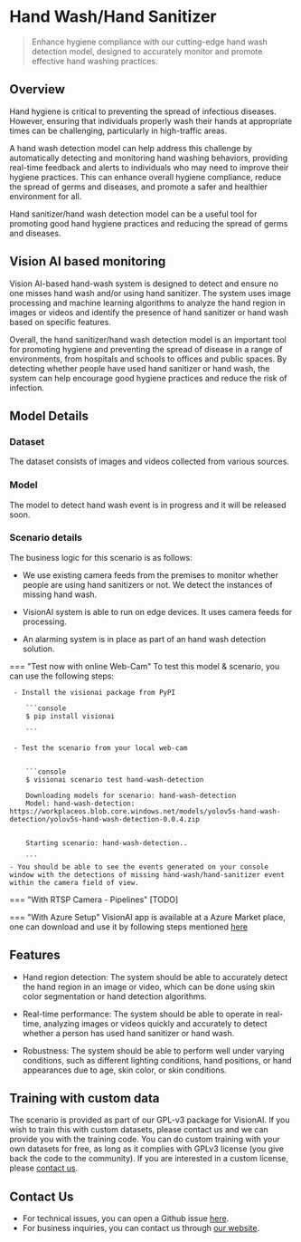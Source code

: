 # Hand Wash/Hand Sanitizer

> Enhance hygiene compliance with our cutting-edge hand wash detection model, designed to accurately monitor and promote effective hand washing practices.


## Overview

Hand hygiene is critical to preventing the spread of infectious diseases. However, ensuring that individuals properly wash their hands at appropriate times can be challenging, particularly in high-traffic areas. 

A hand wash detection model can help address this challenge by automatically detecting and monitoring hand washing behaviors, providing real-time feedback and alerts to individuals who may need to improve their hygiene practices. This can enhance overall hygiene compliance, reduce the spread of germs and diseases, and promote a safer and healthier environment for all.

Hand sanitizer/hand wash detection model can be a useful tool for promoting good hand hygiene practices and reducing the spread of germs and diseases.


## Vision AI based monitoring

Vision AI-based hand-wash system is designed to detect and ensure no one misses hand wash and/or using hand sanitizer. The system uses image processing and machine learning algorithms to analyze the hand region in images or videos and identify the presence of hand sanitizer or hand wash based on specific features.

Overall, the hand sanitizer/hand wash detection model is an important tool for promoting hygiene and preventing the spread of disease in a range of environments, from hospitals and schools to offices and public spaces. By detecting whether people have used hand sanitizer or hand wash, the system can help encourage good hygiene practices and reduce the risk of infection.


## Model Details

### Dataset

The dataset consists of images and videos collected from various sources. 

### Model
The model to detect hand wash event is in progress and it will be released soon. 

### Scenario details

The business logic for this scenario is as follows: 

- We use existing camera feeds from the premises to monitor whether people are using hand sanitizers or not. We detect the instances of missing hand wash.

- VisionAI system is able to run on edge devices. It uses camera feeds for processing. 

- An alarming system is in place as part of an hand wash detection solution. 

=== "Test now with online Web-Cam"
     To test this model & scenario, you can use the following steps:

     - Install the visionai package from PyPI
     
        ```console
        $ pip install visionai
        
        ```
     
     - Test the scenario from your local web-cam
     

        ```console
        $ visionai scenario test hand-wash-detection

        Downloading models for scenario: hand-wash-detection
        Model: hand-wash-detection: https://workplaceos.blob.core.windows.net/models/yolov5s-hand-wash-detection/yolov5s-hand-wash-detection-0.0.4.zip
        

        Starting scenario: hand-wash-detection..

        ```
    - You should be able to see the events generated on your console window with the detections of missing hand-wash/hand-sanitizer event within the camera field of view.

=== "With RTSP Camera - Pipelines"
     [TODO]
 
=== "With Azure Setup"
     VisionAI app is available at a Azure Market place, one can download and use it by following steps mentioned [here](../overview/azure-managed-app.md)





## Features

- Hand region detection: The system should be able to accurately detect the hand region in an image or video, which can be done using skin color segmentation or hand detection algorithms.

- Real-time performance: The system should be able to operate in real-time, analyzing images or videos quickly and accurately to detect whether a person has used hand sanitizer or hand wash.

- Robustness: The system should be able to perform well under varying conditions, such as different lighting conditions, hand positions, or hand appearances due to age, skin color, or skin conditions.



## Training with custom data

The scenario is provided as part of our GPL-v3 package for VisionAI. If you wish to train this with custom datasets, please contact us and we can provide you with the training code. You can do custom training with your own datasets for free, as long as it complies with GPLv3 license (you give back the code to the community). If you are interested in a custom license, please [contact us](../company/contact.md).


## Contact Us

- For technical issues, you can open a Github issue [here](https://github.com/visionify/visionai).
- For business inquiries, you can contact us through [our website](https://visionify.ai/contact).